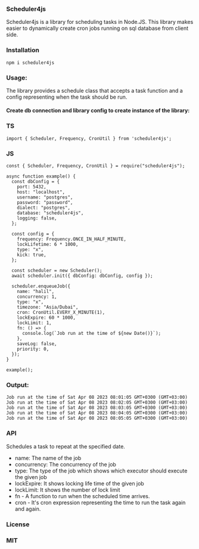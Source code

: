 ### Scheduler4js

Scheduler4js is a library for scheduling tasks in Node.JS.
This library makes easier to dynamically create cron jobs running on sql database from client side.

### Installation

```
npm i scheduler4js
```

### Usage:

The library provides a schedule class that accepts a task function and a config representing when the task should be run.

#### Create db connection and library config to create instance of the library:

### TS

```
import { Scheduler, Frequency, CronUtil } from 'scheduler4js';
```

### JS

```
const { Scheduler, Frequency, CronUtil } = require("scheduler4js");
```

```
async function example() {
  const dbConfig = {
    port: 5432,
    host: "localhost",
    username: "postgres",
    password: "password",
    dialect: "postgres",
    database: "scheduler4js",
    logging: false,
  };

  const config = {
    frequency: Frequency.ONCE_IN_HALF_MINUTE,
    lockLifetime: 6 * 1000,
    type: "x",
    kick: true,
  };

  const scheduler = new Scheduler();
  await scheduler.init({ dbConfig: dbConfig, config });

  scheduler.enqueueJob({
    name: "halil",
    concurrency: 1,
    type: "x",
    timezone: "Asia/Dubai",
    cron: CronUtil.EVERY_X_MINUTE(1),
    lockExpire: 60 * 1000,
    lockLimit: 1,
    fn: () => {
      console.log(`Job run at the time of ${new Date()}`);
    },
    saveLog: false,
    priority: 0,
  });
}

example();

```

### Output:

```
Job run at the time of Sat Apr 08 2023 08:01:05 GMT+0300 (GMT+03:00)
Job run at the time of Sat Apr 08 2023 08:02:05 GMT+0300 (GMT+03:00)
Job run at the time of Sat Apr 08 2023 08:03:05 GMT+0300 (GMT+03:00)
Job run at the time of Sat Apr 08 2023 08:04:05 GMT+0300 (GMT+03:00)
Job run at the time of Sat Apr 08 2023 08:05:05 GMT+0300 (GMT+03:00)
```

### API

Schedules a task to repeat at the specified date.

- name: The name of the job
- concurrency: The concurrency of the job
- type: The type of the job which shows which executor should execute the given job
- lockExpire: It shows locking life time of the given job
- lockLimit: It shows the number of lock limit
- fn - A function to run when the scheduled time arrives.
- cron - It's cron expression representing the time to run the task again and again.

### License

### MIT
